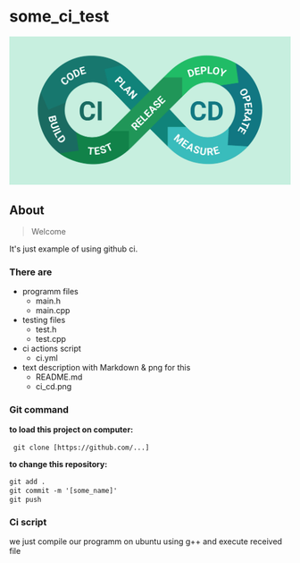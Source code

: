# some_ci_test

![some png](https://github.com/KiselkovD/some_ci_test/raw/main/ci_cd.png)

## About

> Welcome

It's just example of using github ci.

### There are

* programm files
  * main.h
  * main.cpp
* testing files
  * test.h
  * test.cpp
* ci actions script
  * ci.yml
* text description with Markdown & png for this
  * README.md
  * ci_cd.png

### Git command

**to load this project on computer:**

` git clone [https://github.com/...]`

**to change this repository:**

```
git add . 
git commit -m '[some_name]' 
git push 
```

### Ci script 
we just compile our programm on ubuntu using g++ and execute received file
